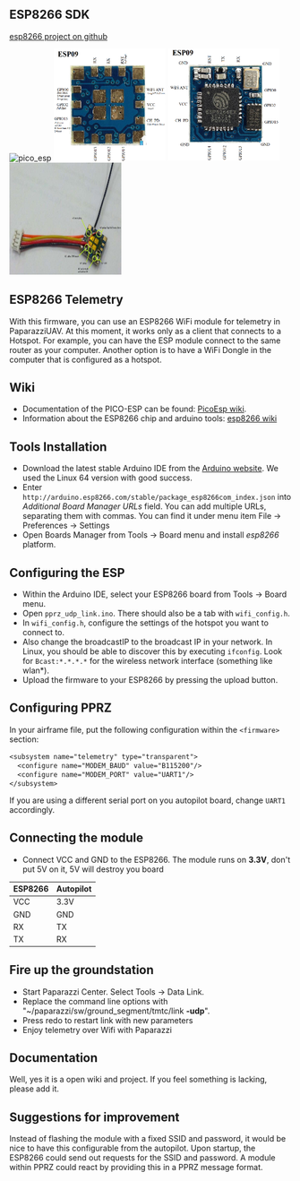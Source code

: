 ## ESP8266 SDK

[esp8266 project on github](https://github.com/esp8266/Arduino)


<img src="pictures/pico-esp.jpg" alt="pico_esp" height="200" width="200"/>
<img src="pictures/ESP8266_09_bottom.png"  alt="ESP09 Bottom" height="200" width="200"/>
<img src="pictures/ESP8266_09_top.png"  alt="ESP09 Top" height="200" width="200"/>
<img src="pictures/ESP_09_READY.jpg"  alt="ESP09 Assembly" height="200" width="200"/>

## ESP8266 Telemetry

With this firmware, you can use an ESP8266 WiFi module for telemetry in PaparazziUAV. At this moment, it works only as a client that connects to a Hotspot. For example, you can have the ESP module connect to the same router as your computer. Another option is to have a WiFi Dongle in the computer that is configured as a hotspot.

## Wiki
- Documentation of the PICO-ESP can be found: [PicoEsp wiki](https://github.com/paparazzi/esp8266_udp_firmware/wiki).
- Information about the ESP8266 chip and arduino tools: [esp8266 wiki](https://github.com/esp8266/esp8266-wiki/wiki)

## Tools Installation
- Download the latest stable Arduino IDE from the [Arduino website](http://www.arduino.cc/en/main/software). We used the Linux 64 version with good success.
- Enter ```http://arduino.esp8266.com/stable/package_esp8266com_index.json``` into *Additional Board Manager URLs* field. You can add multiple URLs, separating them with commas. You can find it under menu  item File -> Preferences -> Settings
- Open Boards Manager from Tools -> Board menu and install *esp8266* platform.

## Configuring the ESP
- Within the Arduino IDE, select your ESP8266 board from Tools -> Board menu.
- Open `pprz_udp_link.ino`. There should also be a tab with `wifi_config.h`.
- In `wifi_config.h`, configure the settings of the hotspot you want to connect to.
- Also change the broadcastIP to the broadcast IP in your network. In Linux, you should be able to discover this by executing `ifconfig`. Look for `Bcast:*.*.*.*` for the wireless network interface (something like wlan*).
- Upload the firmware to your ESP8266 by pressing the upload button.

## Configuring PPRZ
In your airframe file, put the following configuration within the `<firmware>` section:
```
<subsystem name="telemetry" type="transparent">
  <configure name="MODEM_BAUD" value="B115200"/>
  <configure name="MODEM_PORT" value="UART1"/>
</subsystem>
```
If you are using a different serial port on you autopilot board, change `UART1` accordingly.

## Connecting the module
- Connect VCC and GND to the ESP8266. The module runs on **3.3V**, don't put 5V on it, 5V will destroy you board

| ESP8266 | Autopilot |
| --- | --- |
| VCC | 3.3V |
| GND | GND |
| RX | TX |
| TX | RX |

## Fire up the groundstation
- Start Paparazzi Center. Select Tools -> Data Link.
- Replace the command line options with "~/paparazzi/sw/ground_segment/tmtc/link  **-udp**".
- Press redo to restart link with new parameters
- Enjoy telemetry over Wifi with Paparazzi

## Documentation

Well, yes it is a open wiki and project. If you feel something is lacking, please add it.

## Suggestions for improvement

Instead of flashing the module with a fixed SSID and password, it would be nice to have this configurable from the autopilot. Upon startup, the ESP8266 could send out requests for the SSID and password. A module within PPRZ could react by providing this in a PPRZ message format.

